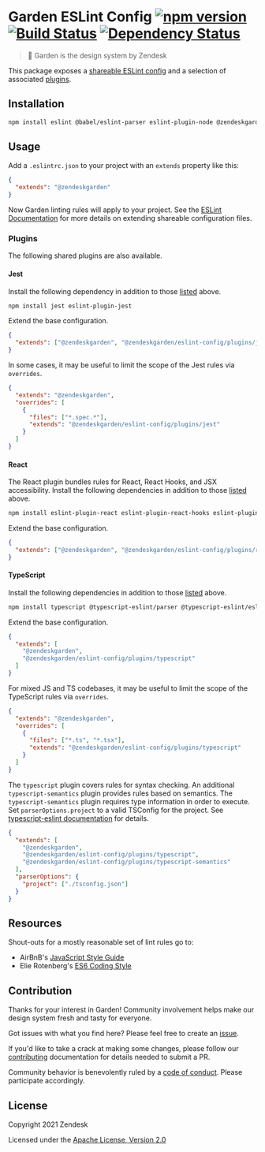 # Garden ESLint Config [![npm version][npm version badge]][npm version link] [![Build Status][build status badge]][build status link] [![Dependency Status][dependency status badge]][dependency status link]

[npm version badge]: https://flat.badgen.net/npm/v/@zendeskgarden/eslint-config
[npm version link]: https://www.npmjs.com/package/@zendeskgarden/eslint-config
[build status badge]: https://flat.badgen.net/circleci/github/zendeskgarden/eslint-config/main?label=build
[build status link]: https://circleci.com/gh/zendeskgarden/eslint-config/tree/main
[dependency status badge]: https://flat.badgen.net/david/dev/zendeskgarden/eslint-config?label=dependencies
[dependency status link]: https://david-dm.org/zendeskgarden/eslint-config?type=dev

> :seedling: Garden is the design system by Zendesk

This package exposes a [shareable ESLint
config](http://eslint.org/docs/developer-guide/shareable-configs) and a
selection of associated [plugins](#plugins).

## Installation

```sh
npm install eslint @babel/eslint-parser eslint-plugin-node @zendeskgarden/eslint-config
```

## Usage

Add a `.eslintrc.json` to your project with an `extends` property like this:

```json
{
  "extends": "@zendeskgarden"
}
```

Now Garden linting rules will apply to your project. See the [ESLint
Documentation](http://eslint.org/docs/user-guide/configuring#extending-configuration-files)
for more details on extending shareable configuration files.

### Plugins

The following shared plugins are also available.

#### Jest

Install the following dependency in addition to those [listed](#installation)
above.

```sh
npm install jest eslint-plugin-jest
```

Extend the base configuration.

```json
{
  "extends": ["@zendeskgarden", "@zendeskgarden/eslint-config/plugins/jest"]
}
```

In some cases, it may be useful to limit the scope of the Jest rules via
`overrides`.

```json
{
  "extends": "@zendeskgarden",
  "overrides": [
    {
      "files": ["*.spec.*"],
      "extends": "@zendeskgarden/eslint-config/plugins/jest"
    }
  ]
}
```

#### React

The React plugin bundles rules for React, React Hooks, and JSX accessibility.
Install the following dependencies in addition to those
[listed](#installation) above.

```sh
npm install eslint-plugin-react eslint-plugin-react-hooks eslint-plugin-jsx-a11y
```

Extend the base configuration.

```json
{
  "extends": ["@zendeskgarden", "@zendeskgarden/eslint-config/plugins/react"]
}
```

#### TypeScript

Install the following dependencies in addition to those
[listed](#installation) above.

```sh
npm install typescript @typescript-eslint/parser @typescript-eslint/eslint-plugin
```

Extend the base configuration.

```json
{
  "extends": [
    "@zendeskgarden",
    "@zendeskgarden/eslint-config/plugins/typescript"
  ]
}
```

For mixed JS and TS codebases, it may be useful to limit the scope of the
TypeScript rules via `overrides`.

```json
{
  "extends": "@zendeskgarden",
  "overrides": [
    {
      "files": ["*.ts", "*.tsx"],
      "extends": "@zendeskgarden/eslint-config/plugins/typescript"
    }
  ]
}
```

The `typescript` plugin covers rules for syntax checking. An additional
`typescript-semantics` plugin provides rules based on semantics. The
`typescript-semantics` plugin requires type information in order to execute.
Set `parserOptions.project` to a valid TSConfig for the project. See
[typescript-eslint
documentation](https://github.com/typescript-eslint/typescript-eslint/blob/master/docs/getting-started/linting/TYPED_LINTING.md)
for details.

```json
{
  "extends": [
    "@zendeskgarden",
    "@zendeskgarden/eslint-config/plugins/typescript",
    "@zendeskgarden/eslint-config/plugins/typescript-semantics"
  ],
  "parserOptions": {
    "project": ["./tsconfig.json"]
  }
}
```

## Resources

Shout-outs for a mostly reasonable set of lint rules go to:

- AirBnB's [JavaScript Style Guide](https://github.com/airbnb/javascript)
- Elie Rotenberg's [ES6 Coding Style](https://github.com/elierotenberg/coding-styles/blob/master/es6.md)

## Contribution

Thanks for your interest in Garden! Community involvement helps make our
design system fresh and tasty for everyone.

Got issues with what you find here? Please feel free to create an
[issue](https://github.com/zendeskgarden/eslint-config/issues/new).

If you'd like to take a crack at making some changes, please follow our
[contributing](.github/CONTRIBUTING.md) documentation for details needed
to submit a PR.

Community behavior is benevolently ruled by a [code of
conduct](.github/CODE_OF_CONDUCT.md). Please participate accordingly.

## License

Copyright 2021 Zendesk

Licensed under the [Apache License, Version 2.0](LICENSE.md)
